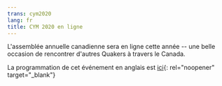 ```yaml
---
trans: cym2020
lang: fr
title: CYM 2020 en ligne
---
```

L'assemblée annuelle canadienne sera en ligne cette année -- une belle occasion de rencontrer d'autres Quakers à travers le Canada.

La programmation de cet événement en anglais est [ici](https://quaker.ca/yearlymeetinginsession/){: rel="noopener" target="_blank"}
